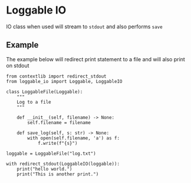# Loggable IO

IO class when used will stream to `stdout` and also performs `save`

## Example
The example below will redirect print statement to a file and will also print
on stdout
```py3
from contextlib import redirect_stdout
from loggable_io import Loggable, LoggableIO

class LoggableFile(Loggable):
    """
    Log to a file
    """

    def __init__(self, filename) -> None:
        self.filename = filename

    def save_log(self, s: str) -> None:
        with open(self.filename, 'a') as f:
            f.write(f"{s}")

loggable = LoggableFile("log.txt")

with redirect_stdout(LoggableIO(loggable)):
    print("hello world.")
    print("This is another print.")
```